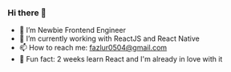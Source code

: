 ### Hi there 👋

- 🔭 I’m Newbie Frontend Engineer
- 🌱 I’m currently working with ReactJS and React Native
- 📫 How to reach me: fazlur0504@gmail.com
- :heartbeat: Fun fact: 2 weeks learn React and I'm already in love with it

